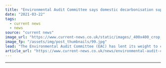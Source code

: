 ```yaml
---
title: "Environmental Audit Committee says domestic decarbonisation support has been ‘woefully inadequate’"
date: "2021-03-22"
tags: 
  - current news
  - news
source: "current news"
image_url: "https://www.current-news.co.uk/static/images/_400x400_crop_center-center/Houses-at-night-EAC-report-credit-Dominika-Roseclay_Pexels.jpg"
image_fp: "/assets/img/post_thumbnails/99.jpg"
lead: "​The Environmental Audit Committee (EAC) has lent its weight to calls for the Green Homes Grant to be rolled over beyond the end of March 2021."
article_url: "https://www.current-news.co.uk/news/environmental-audit-committee-says-domestic-decarbonisation-support-has-been-woefully-inadequate?utm_source=rss-feeds&utm_medium=rss&utm_campaign=rss"
---
```


---
